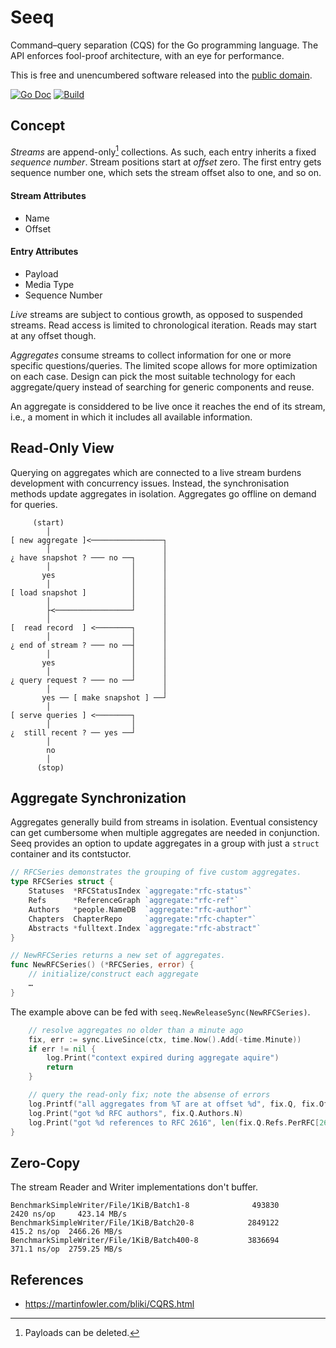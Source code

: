 # Seeq

Command–query separation (CQS) for the Go programming language.
The API enforces fool-proof architecture, with an eye for performance.

This is free and unencumbered software released into the
[public domain](https://creativecommons.org/publicdomain/zero/1.0).

[![Go Doc](https://pkg.go.dev/badge/github.com/pascaldekloe/seeq.svg)](https://pkg.go.dev/github.com/pascaldekloe/seeq)
[![Build](https://github.com/pascaldekloe/seeq/actions/workflows/go.yml/badge.svg)](https://github.com/pascaldekloe/seeq/actions/workflows/go.yml)


## Concept

*Streams* are append-only[^1] collections. As such, each entry inherits a fixed
*sequence number*. Stream positions start at *offset* zero. The first entry gets
sequence number one, which sets the stream offset also to one, and so on.

#### Stream Attributes

* Name
* Offset

#### Entry Attributes

* Payload
* Media Type
* Sequence Number

*Live* streams are subject to contious growth, as opposed to suspended streams.
Read access is limited to chronological iteration. Reads may start at any offset
though.

*Aggregates* consume streams to collect information for one or more specific
questions/queries. The limited scope allows for more optimization on each case.
Design can pick the most suitable technology for each aggregate/query instead of
searching for generic components and reuse.

An aggregate is considdered to be live once it reaches the end of its stream,
i.e., a moment in which it includes all available information.


## Read-Only View

Querying on aggregates which are connected to a live stream burdens development
with concurrency issues. Instead, the synchronisation methods update aggregates
in isolation. Aggregates go offline on demand for queries.


         (start)
            │
    [ new aggregate ]<────────────────┐
            │                         │
    ¿ have snapshot ? ─── no ──┐      │
            │                  │      │
           yes                 │      │
            │                  │      │
    [ load snapshot ]          │      │
            │                  │      │
            ├<─────────────────┘      │
            │                         │
    [  read record  ] <────────┐      │
            │                  │      │
    ¿ end of stream ? ─── no ──┤      │
            │                  │      │
           yes                 │      │
            │                  │      │
    ¿ query request ? ─── no ──┘      │
            │                         │
           yes ── [ make snapshot ] ──┘
            │
    [ serve queries ] <────────┐
            │                  │
    ¿  still recent ? ── yes ──┘
            │
            no
            │
          (stop)



## Aggregate Synchronization

Aggregates generally build from streams in isolation. Eventual consistency can
get cumbersome when multiple aggregates are needed in conjunction. Seeq provides
an option to update aggregates in a group with just a `struct` container and its
contstuctor.

```go
// RFCSeries demonstrates the grouping of five custom aggregates.
type RFCSeries struct {
	Statuses  *RFCStatusIndex `aggregate:"rfc-status"`
	Refs      *ReferenceGraph `aggregate:"rfc-ref"`
	Authors   *people.NameDB  `aggregate:"rfc-author"`
	Chapters  ChapterRepo     `aggregate:"rfc-chapter"`
	Abstracts *fulltext.Index `aggregate:"rfc-abstract"`
}

// NewRFCSeries returns a new set of aggregates.
func NewRFCSeries() (*RFCSeries, error) {
	// initialize/construct each aggregate
	…
}
```

The example above can be fed with `seeq.NewReleaseSync(NewRFCSeries)`.

```go
	// resolve aggregates no older than a minute ago
	fix, err := sync.LiveSince(ctx, time.Now().Add(-time.Minute))
	if err != nil {
		log.Print("context expired during aggregate aquire")
		return
	}

	// query the read-only fix; note the absense of errors
	log.Printf("all aggregates from %T are at offset %d", fix.Q, fix.Offset)
	log.Print("got %d RFC authors", fix.Q.Authors.N)
	log.Print("got %d references to RFC 2616", len(fix.Q.Refs.PerRFC[2616].Inbound))
}
```


## Zero-Copy

The stream Reader and Writer implementations don't buffer.

```
BenchmarkSimpleWriter/File/1KiB/Batch1-8         	  493830	      2420 ns/op	 423.14 MB/s
BenchmarkSimpleWriter/File/1KiB/Batch20-8        	 2849122	       415.2 ns/op	2466.26 MB/s
BenchmarkSimpleWriter/File/1KiB/Batch400-8       	 3836694	       371.1 ns/op	2759.25 MB/s
```


## References

* https://martinfowler.com/bliki/CQRS.html


[^1]: Payloads can be deleted.
